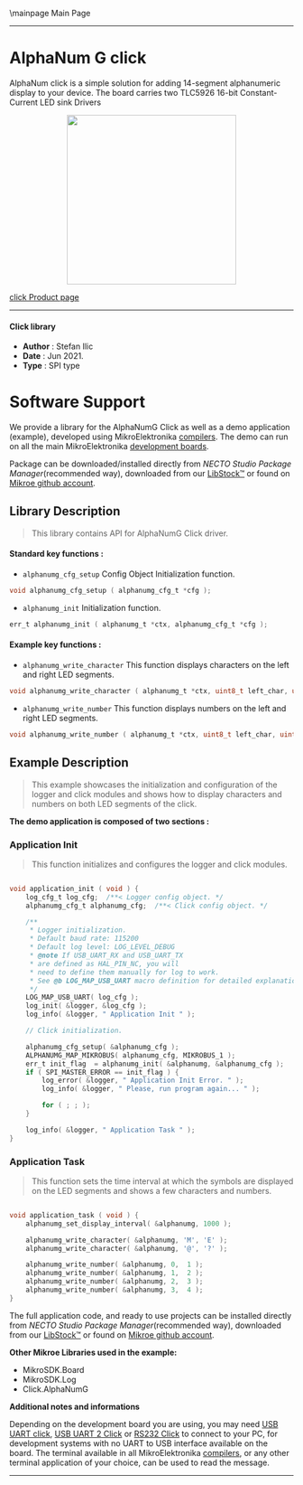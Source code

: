 \mainpage Main Page

---
# AlphaNum G click

AlphaNum click is a simple solution for adding 14-segment alphanumeric display to your device. The board carries two TLC5926 16-bit Constant-Current LED sink Drivers

<p align="center">
  <img src="https://download.mikroe.com/images/click_for_ide/alphanumg_click.png" height=300px>
</p>

[click Product page](https://www.mikroe.com/alphanum-g-click)

---


#### Click library

- **Author**        : Stefan Ilic
- **Date**          : Jun 2021.
- **Type**          : SPI type


# Software Support

We provide a library for the AlphaNumG Click
as well as a demo application (example), developed using MikroElektronika
[compilers](https://www.mikroe.com/necto-studio).
The demo can run on all the main MikroElektronika [development boards](https://www.mikroe.com/development-boards).

Package can be downloaded/installed directly from *NECTO Studio Package Manager*(recommended way), downloaded from our [LibStock&trade;](https://libstock.mikroe.com) or found on [Mikroe github account](https://github.com/MikroElektronika/mikrosdk_click_v2/tree/master/clicks).

## Library Description

> This library contains API for AlphaNumG Click driver.

#### Standard key functions :

- `alphanumg_cfg_setup` Config Object Initialization function.
```c
void alphanumg_cfg_setup ( alphanumg_cfg_t *cfg );
```

- `alphanumg_init` Initialization function.
```c
err_t alphanumg_init ( alphanumg_t *ctx, alphanumg_cfg_t *cfg );
```

#### Example key functions :

- `alphanumg_write_character` This function displays characters on the left and right LED segments.
```c
void alphanumg_write_character ( alphanumg_t *ctx, uint8_t left_char, uint8_t right_char );
```

- `alphanumg_write_number` This function displays numbers on the left and right LED segments.
```c
void alphanumg_write_number ( alphanumg_t *ctx, uint8_t left_char, uint8_t right_char );
```

## Example Description

> This example showcases the initialization and configuration of the logger and click modules and shows how to display characters and numbers on both LED segments of the click.

**The demo application is composed of two sections :**

### Application Init

> This function initializes and configures the logger and click modules.

```c

void application_init ( void ) {
    log_cfg_t log_cfg;  /**< Logger config object. */
    alphanumg_cfg_t alphanumg_cfg;  /**< Click config object. */

    /** 
     * Logger initialization.
     * Default baud rate: 115200
     * Default log level: LOG_LEVEL_DEBUG
     * @note If USB_UART_RX and USB_UART_TX 
     * are defined as HAL_PIN_NC, you will 
     * need to define them manually for log to work. 
     * See @b LOG_MAP_USB_UART macro definition for detailed explanation.
     */
    LOG_MAP_USB_UART( log_cfg );
    log_init( &logger, &log_cfg );
    log_info( &logger, " Application Init " );

    // Click initialization.

    alphanumg_cfg_setup( &alphanumg_cfg );
    ALPHANUMG_MAP_MIKROBUS( alphanumg_cfg, MIKROBUS_1 );
    err_t init_flag  = alphanumg_init( &alphanumg, &alphanumg_cfg );
    if ( SPI_MASTER_ERROR == init_flag ) {
        log_error( &logger, " Application Init Error. " );
        log_info( &logger, " Please, run program again... " );

        for ( ; ; );
    }

    log_info( &logger, " Application Task " );
}

```

### Application Task

> This function sets the time interval at which the symbols are displayed on the LED segments and shows a few characters and numbers.

```c

void application_task ( void ) {
    alphanumg_set_display_interval( &alphanumg, 1000 );

    alphanumg_write_character( &alphanumg, 'M', 'E' );
    alphanumg_write_character( &alphanumg, '@', '?' );

    alphanumg_write_number( &alphanumg, 0,  1 );
    alphanumg_write_number( &alphanumg, 1,  2 );
    alphanumg_write_number( &alphanumg, 2,  3 );
    alphanumg_write_number( &alphanumg, 3,  4 );
}

```


The full application code, and ready to use projects can be installed directly from *NECTO Studio Package Manager*(recommended way), downloaded from our [LibStock&trade;](https://libstock.mikroe.com) or found on [Mikroe github account](https://github.com/MikroElektronika/mikrosdk_click_v2/tree/master/clicks).

**Other Mikroe Libraries used in the example:**

- MikroSDK.Board
- MikroSDK.Log
- Click.AlphaNumG

**Additional notes and informations**

Depending on the development board you are using, you may need
[USB UART click](http://shop.mikroe.com/usb-uart-click),
[USB UART 2 Click](http://shop.mikroe.com/usb-uart-2-click) or
[RS232 Click](http://shop.mikroe.com/rs232-click) to connect to your PC, for
development systems with no UART to USB interface available on the board. The
terminal available in all MikroElektronika
[compilers](http://shop.mikroe.com/compilers), or any other terminal application
of your choice, can be used to read the message.

---
